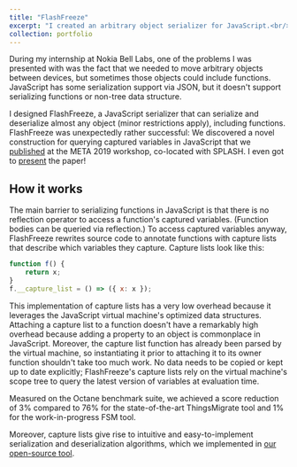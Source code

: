 ```yaml
---
title: "FlashFreeze"
excerpt: "I created an arbitrary object serializer for JavaScript.<br/>Part of my internship at Nokia Bell Labs."
collection: portfolio
---
```


During my internship at Nokia Bell Labs, one of the problems I was presented with was the fact that we needed to move arbitrary objects between devices, but sometimes those objects could include functions.
JavaScript has some serialization support via JSON, but it doesn't support serializing functions or non-tree data structure.

I designed FlashFreeze, a JavaScript serializer that can serialize and deserialize almost any object (minor restrictions apply), including functions.
FlashFreeze was unexpectedly rather successful: We discovered a novel construction for querying captured variables in JavaScript that we [published](/publication/2019-flashfreeze) at the META 2019 workshop, co-located with SPLASH.
I even got to [present](/talk/2019-flashfreeze) the paper!

## How it works

The main barrier to serializing functions in JavaScript is that there is no reflection operator to access a function's captured variables. (Function bodies can be queried via reflection.)
To access captured variables anyway, FlashFreeze rewrites source code to annotate functions with capture lists that describe which variables they capture.
Capture lists look like this:
```js
function f() {
    return x;
}
f.__capture_list = () => ({ x: x });
```

This implementation of capture lists has a very low overhead because it leverages the JavaScript virtual machine's optimized data structures.
Attaching a capture list to a function doesn't have a remarkably high overhead because adding a property to an object is commonplace in JavaScript.
Moreover, the capture list function has already been parsed by the virtual machine, so instantiating it prior to attaching it to its owner function shouldn't take too much work.
No data needs to be copied or kept up to date explicitly; FlashFreeze's capture lists rely on the virtual machine's scope tree to query the latest version of variables at evaluation time.

Measured on the Octane benchmark suite, we achieved a score reduction of 3% compared to 76% for the state-of-the-art ThingsMigrate tool and 1% for the work-in-progress FSM tool.

Moreover, capture lists give rise to intuitive and easy-to-implement serialization and deserialization algorithms,
which we implemented in [our open-source tool](https://github.com/nokia/ts-serialize-closures).
